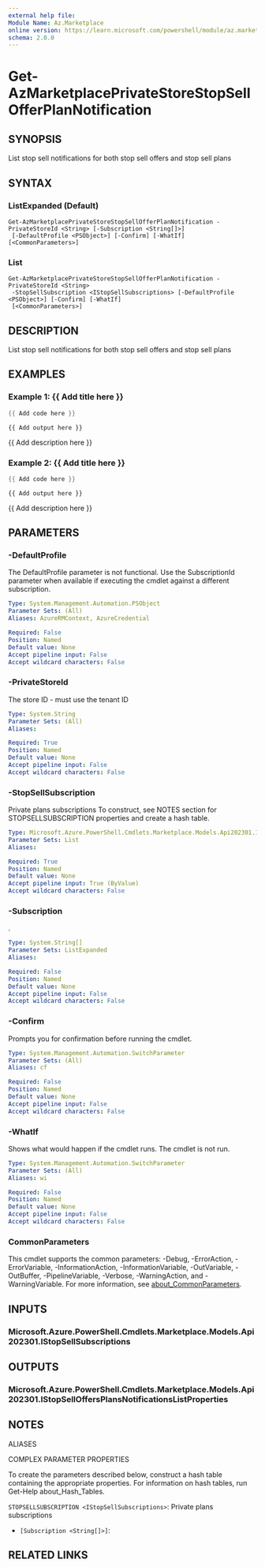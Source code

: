 ```yaml
---
external help file:
Module Name: Az.Marketplace
online version: https://learn.microsoft.com/powershell/module/az.marketplace/get-azmarketplaceprivatestorestopsellofferplannotification
schema: 2.0.0
---
```


# Get-AzMarketplacePrivateStoreStopSellOfferPlanNotification

## SYNOPSIS
List stop sell notifications for both stop sell offers and stop sell plans

## SYNTAX

### ListExpanded (Default)
```
Get-AzMarketplacePrivateStoreStopSellOfferPlanNotification -PrivateStoreId <String> [-Subscription <String[]>]
 [-DefaultProfile <PSObject>] [-Confirm] [-WhatIf] [<CommonParameters>]
```

### List
```
Get-AzMarketplacePrivateStoreStopSellOfferPlanNotification -PrivateStoreId <String>
 -StopSellSubscription <IStopSellSubscriptions> [-DefaultProfile <PSObject>] [-Confirm] [-WhatIf]
 [<CommonParameters>]
```

## DESCRIPTION
List stop sell notifications for both stop sell offers and stop sell plans

## EXAMPLES

### Example 1: {{ Add title here }}
```powershell
{{ Add code here }}
```

```output
{{ Add output here }}
```

{{ Add description here }}

### Example 2: {{ Add title here }}
```powershell
{{ Add code here }}
```

```output
{{ Add output here }}
```

{{ Add description here }}

## PARAMETERS

### -DefaultProfile
The DefaultProfile parameter is not functional.
Use the SubscriptionId parameter when available if executing the cmdlet against a different subscription.

```yaml
Type: System.Management.Automation.PSObject
Parameter Sets: (All)
Aliases: AzureRMContext, AzureCredential

Required: False
Position: Named
Default value: None
Accept pipeline input: False
Accept wildcard characters: False
```

### -PrivateStoreId
The store ID - must use the tenant ID

```yaml
Type: System.String
Parameter Sets: (All)
Aliases:

Required: True
Position: Named
Default value: None
Accept pipeline input: False
Accept wildcard characters: False
```

### -StopSellSubscription
Private plans subscriptions
To construct, see NOTES section for STOPSELLSUBSCRIPTION properties and create a hash table.

```yaml
Type: Microsoft.Azure.PowerShell.Cmdlets.Marketplace.Models.Api202301.IStopSellSubscriptions
Parameter Sets: List
Aliases:

Required: True
Position: Named
Default value: None
Accept pipeline input: True (ByValue)
Accept wildcard characters: False
```

### -Subscription
.

```yaml
Type: System.String[]
Parameter Sets: ListExpanded
Aliases:

Required: False
Position: Named
Default value: None
Accept pipeline input: False
Accept wildcard characters: False
```

### -Confirm
Prompts you for confirmation before running the cmdlet.

```yaml
Type: System.Management.Automation.SwitchParameter
Parameter Sets: (All)
Aliases: cf

Required: False
Position: Named
Default value: None
Accept pipeline input: False
Accept wildcard characters: False
```

### -WhatIf
Shows what would happen if the cmdlet runs.
The cmdlet is not run.

```yaml
Type: System.Management.Automation.SwitchParameter
Parameter Sets: (All)
Aliases: wi

Required: False
Position: Named
Default value: None
Accept pipeline input: False
Accept wildcard characters: False
```

### CommonParameters
This cmdlet supports the common parameters: -Debug, -ErrorAction, -ErrorVariable, -InformationAction, -InformationVariable, -OutVariable, -OutBuffer, -PipelineVariable, -Verbose, -WarningAction, and -WarningVariable. For more information, see [about_CommonParameters](http://go.microsoft.com/fwlink/?LinkID=113216).

## INPUTS

### Microsoft.Azure.PowerShell.Cmdlets.Marketplace.Models.Api202301.IStopSellSubscriptions

## OUTPUTS

### Microsoft.Azure.PowerShell.Cmdlets.Marketplace.Models.Api202301.IStopSellOffersPlansNotificationsListProperties

## NOTES

ALIASES

COMPLEX PARAMETER PROPERTIES

To create the parameters described below, construct a hash table containing the appropriate properties. For information on hash tables, run Get-Help about_Hash_Tables.


`STOPSELLSUBSCRIPTION <IStopSellSubscriptions>`: Private plans subscriptions
  - `[Subscription <String[]>]`: 

## RELATED LINKS

